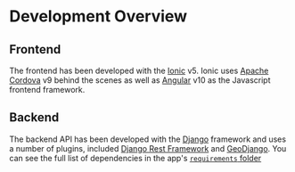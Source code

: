 # Development Overview

## Frontend

The frontend has been developed with the [Ionic](https://ionicframework.com) v5. Ionic uses [Apache Cordova](https://cordova.apache.org/) v9 behind the scenes as well as [Angular](https://angular.io/) v10 as the Javascript frontend framework.

## Backend

The backend API has been developed with the [Django](https://djangoframework.com) framework and uses a number of plugins, included [Django Rest Framework](https://www.django-rest-framework.org/) and [GeoDjango](https://docs.djangoproject.com/en/2.1/ref/contrib/gis/). You can see the full list of dependencies in the app's [`requirements` folder](https://bitbucket.org/findhello/find-hello-api/src/master/requirements/)
